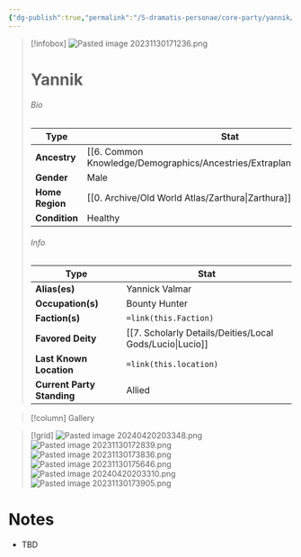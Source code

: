 ```yaml
---
{"dg-publish":true,"permalink":"/5-dramatis-personae/core-party/yannik/","noteIcon":""}
---
```



> [!infobox]
> ![Pasted image 20231130171236.png](/img/user/x.%20Assets/Attachments/Pasted%20image%2020231130171236.png)
> # Yannik
> 
> ###### Bio
> Type |  Stat |
> ---|---|
> **Ancestry** | [[6. Common Knowledge/Demographics/Ancestries/Extraplanar/Seraph\|Seraph]] |
> **Gender** | Male |
> **Home Region** | [[0. Archive/Old World Atlas/Zarthura\|Zarthura]] |
> **Condition** | Healthy |
> ###### Info
> Type |  Stat |
> ---|---|
> **Alias(es)** | Yannick Valmar |
> **Occupation(s)** | Bounty Hunter |
> **Faction(s)** | `=link(this.Faction)` |
> **Favored Deity** | [[7. Scholarly Details/Deities/Local Gods/Lucio\|Lucio]] |
> **Last Known Location** | `=link(this.location)` |
> **Current Party Standing** | Allied |

> [!column] Gallery 

> [!grid] 
> ![Pasted image 20240420203348.png](/img/user/x.%20Assets/Attachments/Pasted%20image%2020240420203348.png)
> ![Pasted image 20231130172839.png](/img/user/x.%20Assets/Attachments/Pasted%20image%2020231130172839.png)
> ![Pasted image 20231130173836.png](/img/user/x.%20Assets/Attachments/Pasted%20image%2020231130173836.png)
> ![Pasted image 20231130175646.png](/img/user/x.%20Assets/Attachments/Pasted%20image%2020231130175646.png)
> ![Pasted image 20240420203310.png](/img/user/x.%20Assets/Attachments/Pasted%20image%2020240420203310.png)
> ![Pasted image 20231130173905.png](/img/user/x.%20Assets/Attachments/Pasted%20image%2020231130173905.png)

# Notes

- TBD

